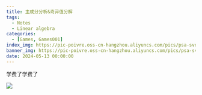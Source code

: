 ```yaml
---
title: 主成分分析&奇异值分解 
tags: 
  - Notes
  - Linear algebra
categories: 
  - [Games, Games001]
index_img: https://pic-poivre.oss-cn-hangzhou.aliyuncs.com/pics/psa-svd-bg.png
banner_img: https://pic-poivre.oss-cn-hangzhou.aliyuncs.com/pics/psa-svd-banner.png
date: 2024-05-13 00:00:00
---
```


学费了学费了

<!-- more -->

![](https://pic-poivre.oss-cn-hangzhou.aliyuncs.com/pics/%E5%A5%87%E5%BC%82%E5%80%BC%E5%88%86%E8%A7%A3&%E4%B8%BB%E6%88%90%E5%88%86%E5%88%86%E6%9E%90%EF%BC%88SVD%20&%20PCA%EF%BC%89.png)